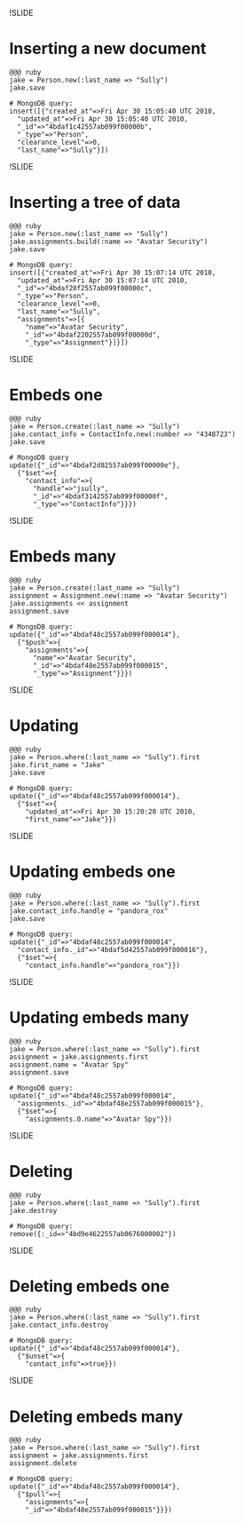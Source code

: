 !SLIDE

# Inserting a new document

    @@@ ruby
    jake = Person.new(:last_name => "Sully")
    jake.save

    # MongoDB query:
    insert([{"created_at"=>Fri Apr 30 15:05:40 UTC 2010,
      "updated_at"=>Fri Apr 30 15:05:40 UTC 2010,
      "_id"=>"4bdaf1c42557ab099f00000b",
      "_type"=>"Person",
      "clearance_level"=>0,
      "last_name"=>"Sully"}])

!SLIDE

# Inserting a tree of data

    @@@ ruby
    jake = Person.new(:last_name => "Sully")
    jake.assignments.build(:name => "Avatar Security")
    jake.save

    # MongoDB query:
    insert([{"created_at"=>Fri Apr 30 15:07:14 UTC 2010,
      "updated_at"=>Fri Apr 30 15:07:14 UTC 2010,
      "_id"=>"4bdaf20f2557ab099f00000c",
      "_type"=>"Person",
      "clearance_level"=>0,
      "last_name"=>"Sully",
      "assignments"=>[{
        "name"=>"Avatar Security",
        "_id"=>"4bdaf2202557ab099f00000d",
        "_type"=>"Assignment"}]}])

!SLIDE

# Embeds one

    @@@ ruby
    jake = Person.create(:last_name => "Sully")
    jake.contact_info = ContactInfo.new(:number => "4348723")
    jake.save

    # MongoDB query
    update({"_id"=>"4bdaf2d82557ab099f00000e"},
      {"$set"=>{
        "contact_info"=>{
          "handle"=>"jsully",
          "_id"=>"4bdaf3142557ab099f00000f",
          "_type"=>"ContactInfo"}}})

!SLIDE

# Embeds many

    @@@ ruby
    jake = Person.create(:last_name => "Sully")
    assignment = Assignment.new(:name => "Avatar Security")
    jake.assignments << assignment
    assignment.save

    # MongoDB query:
    update({"_id"=>"4bdaf48c2557ab099f000014"},
      {"$push"=>{
        "assignments"=>{
          "name"=>"Avatar Security",
          "_id"=>"4bdaf48e2557ab099f000015",
          "_type"=>"Assignment"}}})

!SLIDE

# Updating

    @@@ ruby
    jake = Person.where(:last_name => "Sully").first
    jake.first_name = "Jake"
    jake.save

    # MongoDB query:
    update({"_id"=>"4bdaf48c2557ab099f000014"},
      {"$set"=>{
        "updated_at"=>Fri Apr 30 15:20:20 UTC 2010,
        "first_name"=>"Jake"}})

!SLIDE

# Updating embeds one

    @@@ ruby
    jake = Person.where(:last_name => "Sully").first
    jake.contact_info.handle = "pandora_rox"
    jake.save

    # MongoDB query:
    update({"_id"=>"4bdaf48c2557ab099f000014",
      "contact_info._id"=>"4bdaf5d42557ab099f000016"},
      {"$set"=>{
        "contact_info.handle"=>"pandora_rox"}})

!SLIDE

# Updating embeds many

    @@@ ruby
    jake = Person.where(:last_name => "Sully").first
    assignment = jake.assignments.first
    assignment.name = "Avatar Spy"
    assignment.save

    # MongoDB query:
    update({"_id"=>"4bdaf48c2557ab099f000014",
      "assignments._id"=>"4bdaf48e2557ab099f000015"},
      {"$set"=>{
        "assignments.0.name"=>"Avatar Spy"}})

!SLIDE

# Deleting

    @@@ ruby
    jake = Person.where(:last_name => "Sully").first
    jake.destroy

    # MongoDB query:
    remove({:_id=>"4bd9e4622557ab0676000002"})

!SLIDE

# Deleting embeds one

    @@@ ruby
    jake = Person.where(:last_name => "Sully").first
    jake.contact_info.destroy

    # MongoDB query:
    update({"_id"=>"4bdaf48c2557ab099f000014"},
      {"$unset"=>{
        "contact_info"=>true}})

!SLIDE

# Deleting embeds many

    @@@ ruby
    jake = Person.where(:last_name => "Sully").first
    assignment = jake.assignments.first
    assignment.delete

    # MongoDB query:
    update({"_id"=>"4bdaf48c2557ab099f000014"},
      {"$pull"=>{
        "assignments"=>{
        "_id"=>"4bdaf48e2557ab099f000015"}}})
